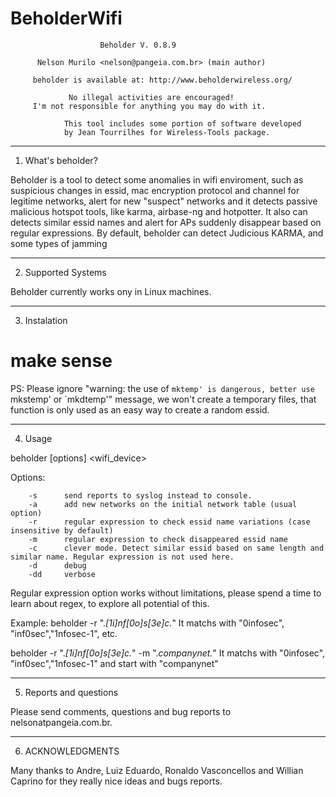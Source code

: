 # BeholderWifi
                        Beholder V. 0.8.9

          Nelson Murilo <nelson@pangeia.com.br> (main author)

         beholder is available at: http://www.beholderwireless.org/

                 No illegal activities are encouraged!
         I'm not responsible for anything you may do with it.

                This tool includes some portion of software developed 
                by Jean Tourrilhes for Wireless-Tools package. 

-----------------------
1. What's beholder? 


Beholder is a tool to detect some anomalies in wifi enviroment, such as
suspicious changes in essid, mac encryption protocol and channel for legitime networks, alert for new "suspect"
networks and it detects passive malicious hotspot tools, like karma, airbase-ng and hotpotter. 
It also can detects similar essid names and alert for APs suddenly disappear based on regular expressions.
By default, beholder can detect Judicious KARMA, and some types of jamming 

--------------------
2. Supported Systems


Beholder currently works ony in Linux machines. 

-------------

3. Instalation 

# make sense

PS: Please ignore "warning: the use of `mktemp' is dangerous, better use `mkstemp' or `mkdtemp'" message, we won't create a temporary files, that function is only used as an easy way to create a random essid. 

---------
4. Usage

beholder [options] <wifi_device> 

Options:

        -s      send reports to syslog instead to console. 
        -a      add new networks on the initial network table (usual option) 
        -r      regular expression to check essid name variations (case insensitive by default)
        -m      regular expression to check disappeared essid name 
        -c      clever mode. Detect similar essid based on same length and similar name. Regular expression is not used here. 
        -d      debug 
        -dd     verbose  

Regular expression option works without limitations, please spend a time to learn about regex, to explore all potential of this. 

Example: 
beholder -r ".*[1i]nf[0o]s[3e]c.*" 
It matchs with "0infosec", "inf0sec","1nfosec-1", etc. 

beholder -r ".*[1i]nf[0o]s[3e]c.*" -m ".*companynet.*"
It matchs with "0infosec", "inf0sec","1nfosec-1" and start with "companynet"

-----------------------
5. Reports and questions


Please send comments, questions and bug reports to nelsonatpangeia.com.br.

-----------------------
6. ACKNOWLEDGMENTS

Many thanks to Andre, Luiz Eduardo, Ronaldo Vasconcellos and Willian Caprino for they really nice ideas and bugs reports. 


